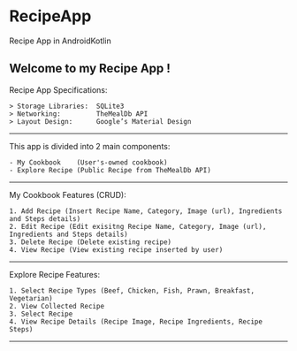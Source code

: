 # RecipeApp
Recipe App in AndroidKotlin

Welcome to my Recipe App !
--------------------------------

Recipe App Specifications:

	> Storage Libraries:  SQLite3
	> Networking:	      TheMealDb API
	> Layout Design:      Google’s Material Design

--------------------------------

This app is divided into 2 main components:

	- My Cookbook    (User's-owned cookbook)
	- Explore Recipe (Public Recipe from TheMealDb API)

--------------------------------

My Cookbook Features (CRUD):

	1. Add Recipe (Insert Recipe Name, Category, Image (url), Ingredients and Steps details)
	2. Edit Recipe (Edit exisitng Recipe Name, Category, Image (url), Ingredients and Steps details)
	3. Delete Recipe (Delete existing recipe)
	4. View Recipe (View existing recipe inserted by user)

--------------------------------

Explore Recipe Features:

	1. Select Recipe Types (Beef, Chicken, Fish, Prawn, Breakfast, Vegetarian)
	2. View Collected Recipe
	3. Select Recipe
	4. View Recipe Details (Recipe Image, Recipe Ingredients, Recipe Steps)

--------------------------------
